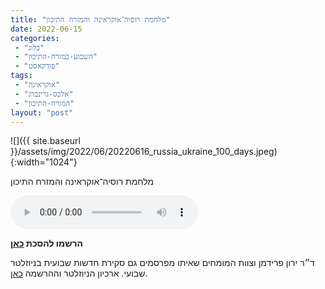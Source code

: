 ```yaml
---
title: "מלחמת רוסיה־אוקראינה והמזרח התיכון"
date: 2022-06-15
categories: 
 - "בלוג"
 - "השבוע-במזרח-התיכון"
 - "פודקאסט"
tags: 
 - "אוקראינה"
 - "אלכס-גרינברג"
 - "המזרח-התיכון"
layout: "post"
---
```


![]({{ site.baseurl }}/assets/img/2022/06/20220616_russia_ukraine_100_days.jpeg){:width="1024"}

מלחמת רוסיה־אוקראינה והמזרח התיכון

<audio controls src="https://d3ctxlq1ktw2nl.cloudfront.net/staging/2022-5-15/271802199-44100-2-b9e518fe6df6e.m4a" class=" wp-block-audio"></audio>

**הרשמו להסכת [כאן](https://anchor.fm/hashavua)**

 ד״ר ירון פרידמן וצוות המומחים שאיתו מפרסמים גם סקירת חדשות שבועית בניוזלטר שבועי. ארכיון הניוזלטר וההרשמה [כאן](https://us7.campaign-archive.com/home/?u=11fe1442157d219f56c36d2a9&id=e0b5399e69).
